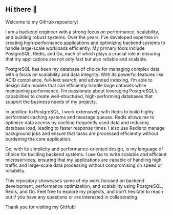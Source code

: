 ## Hi there 👋

Welcome to my GitHub repository!

I am a backend engineer with a strong focus on performance, scalability, and building robust systems. Over the years, I’ve developed expertise in creating high-performance applications and optimizing backend systems to handle large-scale workloads efficiently. My primary tools include PostgreSQL, Redis, and Go, each of which plays a crucial role in ensuring that my applications are not only fast but also reliable and scalable.

PostgreSQL has been my database of choice for managing complex data with a focus on scalability and data integrity. With its powerful features like ACID compliance, full-text search, and advanced indexing, I’m able to design data models that can efficiently handle large datasets while maintaining performance. I’m passionate about leveraging PostgreSQL’s capabilities to create well-structured, high-performing databases that support the business needs of my projects.

In addition to PostgreSQL, I work extensively with Redis to build highly performant caching systems and message queues. Redis allows me to optimize data access by caching frequently used data and reducing database load, leading to faster response times. I also use Redis to manage background jobs and ensure that tasks are processed efficiently without burdening the core application.

Go, with its simplicity and performance-oriented design, is my language of choice for building backend systems. I use Go to write scalable and efficient microservices, ensuring that my applications are capable of handling high traffic and large-scale data processing without compromising on speed or reliability.

This repository showcases some of my work focused on backend development, performance optimization, and scalability using PostgreSQL, Redis, and Go. Feel free to explore my projects, and don’t hesitate to reach out if you have any questions or are interested in collaborating.

Thank you for visiting my GitHub!
